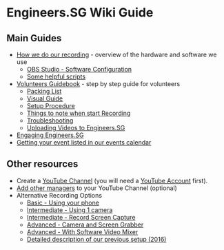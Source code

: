 # Engineers.SG Wiki Guide

## Main Guides

- [How we do our recording](./how_we_do_it/README.md) - overview of the hardware and software we use
	- [OBS Studio - Software Configuration](./obs)
	- [Some helpful scripts](./scripts)
- [Volunteers Guidebook](./guidebook/README.md) - step by step guide for volunteers
	- [Packing List](./guidebook/README.md#packing-list)
	- [Visual Guide](./guidebook/README.md#visual-guide)
	- [Setup Procedure](./guidebook/README.md#setup-procedure)
	- [Things to note when start Recording](./guidebook/README.md#start-recording)
	- [Troubleshooting](./guidebook/README.md#troubleshooting)
	- [Uploading Videos to Engineers.SG](./guidebook/README.md#uploading-videos-to-engineerssg)
- [Engaging Engineers.SG](./engage_esg/README.md)
- [Getting your event listed in our events calendar](./engage_esg/README.md#getting-your-event-listed-in-our-events-calendar)

## Other resources

- Create a [YouTube Channel](./01_create_youtube_channel/) (you will need a [YouTube Account](http://youtube.com) first).
- [Add other managers](./01_create_youtube_channel/add_managers.md) to your YouTube Channel (optional)
- Alternative Recording Options
	- [Basic - Using your phone](./02_using_your_phone/)
	- [Intermediate - Using 1 camera](./03_using_1_camera/)
	- [Intermediate - Record Screen Capture](./04_record_screen_capture/)
	- [Advanced - Camera and Screen Grabber](./05_camera_and_screen_grabber/)
	- [Advanced - With Software Video Mixer](./06_with_software_video_mixer/)
	- [Detailed description of our previous setup (2016)](./07_setup_2016)
